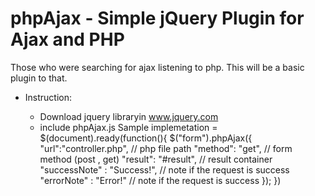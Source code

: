 phpAjax - Simple jQuery Plugin for Ajax and PHP
=======



Those who were searching for ajax listening to php. This will be a basic plugin to that.
- Instruction:

	- Download jquery libraryin www.jquery.com
	- include phpAjax.js
Sample implemetation
=
		$(document).ready(function(){
			$("form").phpAjax({
				"url":"controller.php",     // php file path
				"method": "get",            // form method (post , get)
				"result": "#result",        // result container
				"successNote" : "Success!",   // note if the request is success
				"errorNote" : "Error!"   // note if the request is success
			});
		})

